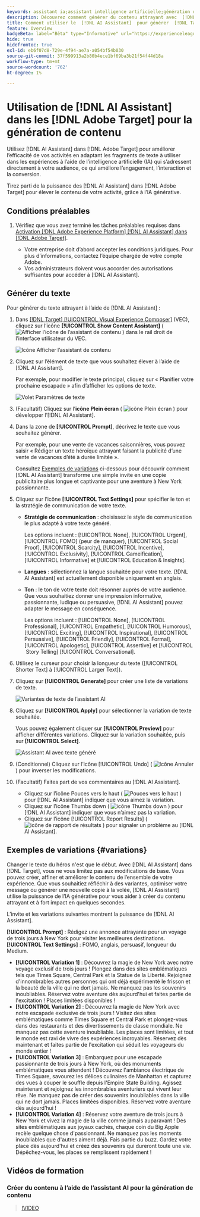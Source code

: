 ```yaml
---
keywords: assistant ia;assistant intelligence artificielle;génération de contenu;accélérateur de contenu;génération de contenu;générer du contenu
description: Découvrez comment générer du contenu attrayant avec  [!DNL AI Assistant].
title: Comment utiliser le  [!DNL AI Assistant]  pour générer  [!DNL Target]  contenu attrayant ?
feature: Overview
badgeBeta: label="Bêta" type="Informative" url="https://experienceleague.adobe.com/docs/target/using/introduction/intro.html?lang=fr#beta newtab=true?lang=fr" tooltip="Quelles sont les fonctionnalités bêta dans  [!DNL Adobe Target] ?"
hide: true
hidefromtoc: true
exl-id: eb6f07d8-729e-4f94-ae7a-a054bf54b030
source-git-commit: 37f599913a2b80b4ece1bf69ba3b21f54f44d18a
workflow-type: tm+mt
source-wordcount: '762'
ht-degree: 1%

---
```


# Utilisation de [!DNL AI Assistant] dans les [!DNL Adobe Target] pour la génération de contenu

Utilisez [!DNL AI Assistant] dans [!DNL Adobe Target] pour améliorer l’efficacité de vos activités en adaptant les fragments de texte à utiliser dans les expériences à l’aide de l’intelligence artificielle (IA) qui s’adressent directement à votre audience, ce qui améliore l’engagement, l’interaction et la conversion.

Tirez parti de la puissance des [!DNL AI Assistant] dans [!DNL Adobe Target] pour élever le contenu de votre activité, grâce à l’IA générative.

## Conditions préalables

1. Vérifiez que vous avez terminé les tâches préalables requises dans [Activation [!DNL Adobe Experience Platform] [!DNL AI Assistant] dans [!DNL Adobe Target]](/help/main/c-intro/enabling-ai-assistant.md).

   * Votre entreprise doit d’abord accepter les conditions juridiques. Pour plus d’informations, contactez l’équipe chargée de votre compte Adobe.
   * Vos administrateurs doivent vous accorder des autorisations suffisantes pour accéder à [!DNL AI Assistant].

## Générer du texte

Pour générer du texte attrayant à l’aide de [!DNL AI Assistant] :

1. Dans [[!DNL Target] [!UICONTROL Visual Experience Composer]](/help/main/c-experiences/c-visual-experience-composer/viztarget-options.md) (VEC), cliquez sur l’icône **[!UICONTROL Show Content Assistant]** ( ![Afficher l’icône de l’assistant de contenu](/help/main/assets/icons/MagicWand.svg) ) dans le rail droit de l’interface utilisateur du VEC.

   ![Icône Afficher l’assistant de contenu](/help/main/c-intro/assets/ai-assistant-conntet-generation-icon.png)

1. Cliquez sur l’élément de texte que vous souhaitez élever à l’aide de [!DNL AI Assistant].

   Par exemple, pour modifier le texte principal, cliquez sur « Planifier votre prochaine escapade » afin d’afficher les options de texte.

   ![Volet Paramètres de texte](/help/main/c-intro/assets/ai-text-settings.png)

1. (Facultatif) Cliquez sur l’**icône Plein écran** ( ![icône Plein écran](/help/main/assets/icons/FullScreen.svg) ) pour développer l’[!DNL AI Assistant].

1. Dans la zone de **[!UICONTROL Prompt]**, décrivez le texte que vous souhaitez générer.

   Par exemple, pour une vente de vacances saisonnières, vous pouvez saisir « Rédiger un texte héroïque attrayant faisant la publicité d’une vente de vacances d’été à durée limitée ».

   Consultez [Exemples de variations](#variations) ci-dessous pour découvrir comment [!DNL AI Assistant] transforme une simple invite en une copie publicitaire plus longue et captivante pour une aventure à New York passionnante.

1. Cliquez sur l’icône **[!UICONTROL Text Settings]** pour spécifier le ton et la stratégie de communication de votre texte.

   * **Stratégie de communication** : choisissez le style de communication le plus adapté à votre texte généré.

     Les options incluent : [!UICONTROL None], [!UICONTROL Urgent], [!UICONTROL FOMO] (peur de manquer), [!UICONTROL Social Proof], [!UICONTROL Scarcity], [!UICONTROL Incentive], [!UICONTROL Exclusivity], [!UICONTROL Gameification], [!UICONTROL Informative] et [!UICONTROL Education & Insights].

   * **Langues** : sélectionnez la langue souhaitée pour votre texte. [!DNL AI Assistant] est actuellement disponible uniquement en anglais.
   * **Ton** : le ton de votre texte doit résonner auprès de votre audience. Que vous souhaitiez donner une impression informative, passionnante, ludique ou persuasive, [!DNL AI Assistant] pouvez adapter le message en conséquence.

     Les options incluent : [!UICONTROL None], [!UICONTROL Professional], [!UICONTROL Empathetic], [!UICONTROL Humorous], [!UICONTROL Exciting], [!UICONTROL Inspirational], [!UICONTROL Persuasive], [!UICONTROL Friendly], [!UICONTROL Formal], [!UICONTROL Apologetic], [!UICONTROL Assertive] et [!UICONTROL &#x200B; Story Telling] [!UICONTROL Conversational].

1. Utilisez le curseur pour choisir la longueur du texte ([!UICONTROL Shorter Text] à [!UICONTROL Larger Text]).

1. Cliquez sur **[!UICONTROL Generate]** pour créer une liste de variations de texte.

   ![Variantes de texte de l’assistant AI](/help/main/c-intro/assets/ai-variations-text.png)

1. Cliquez sur **[!UICONTROL Apply]** pour sélectionner la variation de texte souhaitée.

   Vous pouvez également cliquer sur **[!UICONTROL Preview]** pour afficher différentes variations. Cliquez sur la variation souhaitée, puis sur **[!UICONTROL Select]**.

   ![Assistant AI avec texte généré](/help/main/c-intro/assets/ai-text-done.png)

1. (Conditionnel) Cliquez sur l’icône [!UICONTROL Undo] ( ![Icône Annuler](/help/main/assets/icons/Undo.svg) ) pour inverser les modifications.

1. (Facultatif) Faites part de vos commentaires au [!DNL AI Assistant].

   * Cliquez sur l’icône Pouces vers le haut ( ![Pouces vers le haut](/help/main/assets/icons/ThumbUp.svg) ) pour [!DNL AI Assistant] indiquer que vous aimez la variation.
   * Cliquez sur l’icône Thumbs down ( ![icône Thumbs down](/help/main/assets/icons/ThumbDown.svg) ) pour [!DNL AI Assistant] indiquer que vous n’aimez pas la variation.
   * Cliquez sur l’icône [!UICONTROL Report Results] ( ![icône de rapport de résultats](/help/main/assets/icons/Flag.svg) ) pour signaler un problème au [!DNL AI Assistant].

## Exemples de variations {#variations}

Changer le texte du héros n&#39;est que le début. Avec [!DNL AI Assistant] dans [!DNL Target], vous ne vous limitez pas aux modifications de base. Vous pouvez créer, affiner et améliorer le contenu de l’ensemble de votre expérience. Que vous souhaitiez réfléchir à des variantes, optimiser votre message ou générer une nouvelle copie à la volée, [!DNL AI Assistant] utilise la puissance de l’IA générative pour vous aider à créer du contenu attrayant et à fort impact en quelques secondes.

L’invite et les variations suivantes montrent la puissance de [!DNL AI Assistant].

**[!UICONTROL Prompt]** : Rédigez une annonce attrayante pour un voyage de trois jours à New York pour visiter les meilleures destinations.
**[!UICONTROL Text Settings]** : FOMO, anglais, persuasif, longueur du Medium.
* **[!UICONTROL Variation 1]** : Découvrez la magie de New York avec notre voyage exclusif de trois jours ! Plongez dans des sites emblématiques tels que Times Square, Central Park et la Statue de la Liberté. Rejoignez d&#39;innombrables autres personnes qui ont déjà expérimenté le frisson et la beauté de la ville qui ne dort jamais. Ne manquez pas les souvenirs inoubliables. Réservez votre aventure dès aujourd&#39;hui et faites partie de l&#39;excitation ! Places limitées disponibles !
* **[!UICONTROL Variation 2]** : Découvrez la magie de New York avec notre escapade exclusive de trois jours ! Visitez des sites emblématiques comme Times Square et Central Park et plongez-vous dans des restaurants et des divertissements de classe mondiale. Ne manquez pas cette aventure inoubliable. Les places sont limitées, et tout le monde est ravi de vivre des expériences incroyables. Réservez dès maintenant et faites partie de l&#39;excitation qui séduit les voyageurs du monde entier !
* **[!UICONTROL Variation 3]** : Embarquez pour une escapade passionnante de trois jours à New York, où des monuments emblématiques vous attendent ! Découvrez l&#39;ambiance électrique de Times Square, savourez les délices culinaires de Manhattan et capturez des vues à couper le souffle depuis l&#39;Empire State Building. Agissez maintenant et rejoignez les innombrables aventuriers qui vivent leur rêve. Ne manquez pas de créer des souvenirs inoubliables dans la ville qui ne dort jamais. Places limitées disponibles. Réservez votre aventure dès aujourd’hui !
* **[!UICONTROL Variation 4]** : Réservez votre aventure de trois jours à New York et vivez la magie de la ville comme jamais auparavant ! Des sites emblématiques aux joyaux cachés, chaque coin du Big Apple recèle quelque chose d&#39;passionnant. Ne manquez pas les moments inoubliables que d&#39;autres aiment déjà. Fais partie du buzz. Gardez votre place dès aujourd&#39;hui et créez des souvenirs qui dureront toute une vie. Dépêchez-vous, les places se remplissent rapidement !

## Vidéos de formation

### Créer du contenu à l’aide de l’assistant AI pour la génération de contenu

>[!VIDEO](https://video.tv.adobe.com/v/3434637/?learn=on&captions=fre_fr">https://video.tv.adobe.com/v/3434637/?learn=on&captions=fre_fr)
